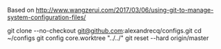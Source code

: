 Based on 
http://www.wangzerui.com/2017/03/06/using-git-to-manage-system-configuration-files/

git clone --no-checkout git@github.com:alexandrecq/configs.git
cd ~/configs
git config core.worktree "../../"
git reset --hard origin/master
